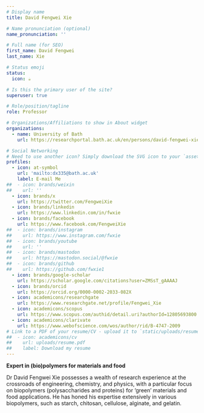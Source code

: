 ```yaml
---
# Display name
title: David Fengwei Xie

# Name pronunciation (optional)
name_pronunciation: ''

# Full name (for SEO)
first_name: David Fengwei
last_name: Xie

# Status emoji
status:
  icon: ☕️

# Is this the primary user of the site?
superuser: true

# Role/position/tagline
role: Professor

# Organizations/Affiliations to show in About widget
organizations:
  - name: University of Bath
    url: https://researchportal.bath.ac.uk/en/persons/david-fengwei-xie

# Social Networking
# Need to use another icon? Simply download the SVG icon to your `assets/media/icons/` folder.
profiles:
  - icon: at-symbol
    url: 'mailto:dx335@bath.ac.uk'
    label: E-mail Me
##  - icon: brands/weixin
##    url: ''
  - icon: brands/x
    url: https://twitter.com/FengweiXie
  - icon: brands/linkedin
    url: https://www.linkedin.com/in/fwxie
  - icon: brands/facebook
    url: https://www.facebook.com/FengweiXie
##  - icon: brands/instagram
##    url: https://www.instagram.com/fwxie
##  - icon: brands/youtube
##    url: ''
##  - icon: brands/mastodon
##    url: https://mastodon.social/@fwxie
##  - icon: brands/github
##    url: https://github.com/fwxie1
  - icon: brands/google-scholar
    url: https://scholar.google.com/citations?user=ZMSsT_gAAAAJ
  - icon: brands/orcid
    url: https://orcid.org/0000-0002-2033-082X
  - icon: academicons/researchgate
    url: https://www.researchgate.net/profile/Fengwei_Xie
  - icon: academicons/scopus
    url: https://www.scopus.com/authid/detail.uri?authorId=12805693800
  - icon: academicons/clarivate
    url: https://www.webofscience.com/wos/author/rid/B-4747-2009
# Link to a PDF of your resume/CV - upload it to `static/uploads/resume.pdf`
##  - icon: academicons/cv
##    url: uploads/resume.pdf
##    label: Download my resume
---
```


**Expert in (bio)polymers for materials and food**

Dr David Fengwei Xie possesses a wealth of research experience at the crossroads of engineering, chemistry, and physics, with a particular focus on biopolymers (polysaccharides and proteins) for ‘green’ materials and food applications. He has honed his expertise extensively in various biopolymers, such as starch, chitosan, cellulose, alginate, and gelatin.